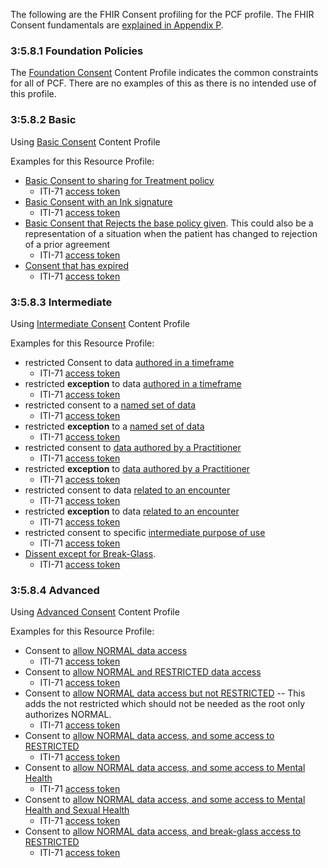 The following are the FHIR Consent profiling for the PCF profile. The FHIR Consent fundamentals are [explained in Appendix P](ch-P.html#FHIR-Explainer).

### 3:5.8.1 Foundation Policies

The [Foundation Consent](StructureDefinition-IHE.PCF.consentBasic.html) Content Profile indicates the common constraints for all of PCF. There are no examples of this as there is no intended use of this profile.

<a name="basic"> </a>

### 3:5.8.2 Basic

Using [Basic Consent](StructureDefinition-IHE.PCF.consentBasic.html) Content Profile

Examples for this Resource Profile:

- [Basic Consent to sharing for Treatment policy](Consent-ex-consent-basic-treat.html)
  - ITI-71 [access token](Consent-ex-consent-basic-treat.html#notes)
- [Basic Consent with an Ink signature](Consent-ex-consent-basic-ink.html)
  - ITI-71 [access token](Consent-ex-consent-basic-ink.html#notes)
- [Basic Consent that Rejects the base policy given](Consent-ex-consent-basic-reject.html). This could also be a representation of a situation when the patient has changed to rejection of a prior agreement
  - ITI-71 [access token](Consent-ex-consent-basic-reject.html#notes)
- [Consent that has expired](Consent-ex-consent-expired-treat.html)
  - ITI-71 [access token](Consent-ex-consent-expired-treat.html#notes)


<a name="intermediate"> </a>

### 3:5.8.3 Intermediate

Using [Intermediate Consent](StructureDefinition-IHE.PCF.consentIntermediate.html) Content Profile

Examples for this Resource Profile:

- restricted Consent to data [authored in a timeframe](Consent-ex-consent-intermediate-timeframe.html)
  - ITI-71 [access token](Consent-ex-consent-intermediate-timeframe.html#notes)
- restricted **exception** to data [authored in a timeframe](Consent-ex-consent-intermediate-not-timeframe.html)
  - ITI-71 [access token](Consent-ex-consent-intermediate-not-timeframe.html#notes)
- restricted consent to a [named set of data](Consent-ex-consent-intermediate-data.html)
  - ITI-71 [access token](Consent-ex-consent-intermediate-data.html#notes)
- restricted **exception** to a [named set of data](Consent-ex-consent-intermediate-not-data.html)
  - ITI-71 [access token](Consent-ex-consent-intermediate-not-data.html#notes)
- restricted consent to [data authored by a Practitioner](Consent-ex-consent-intermediate-authoredby.html)
  - ITI-71 [access token](Consent-ex-consent-intermediate-authoredby.html#notes)
- restricted **exception** to [data authored by a Practitioner](Consent-ex-consent-intermediate-not-authoredby.html)
  - ITI-71 [access token](Consent-ex-consent-intermediate-not-authoredby.html#notes)
- restricted consent to data [related to an encounter](Consent-ex-consent-intermediate-encounter.html)
  - ITI-71 [access token](Consent-ex-consent-intermediate-encounter.html#notes)
- restricted **exception** to data [related to an encounter](Consent-ex-consent-intermediate-not-encounter.html)
  - ITI-71 [access token](Consent-ex-consent-intermediate-not-encounter.html#notes)
- restricted consent to specific [intermediate purpose of use](Consent-ex-consent-intermediate-purpose.html)
  - ITI-71 [access token](Consent-ex-consent-intermediate-purpose.html#notes)
- [Dissent except for Break-Glass](Consent-ex-dissent-intermediate-break-glass.html).
  - ITI-71 [access token](Consent-ex-dissent-intermediate-break-glass.html#notes)

<a name="advanced"> </a>

### 3:5.8.4 Advanced

Using [Advanced Consent](StructureDefinition-IHE.PCF.consentAdvanced.html) Content Profile

Examples for this Resource Profile:

- Consent to [allow NORMAL data access](Consent-ex-consent-advanced-normal.html)
  - ITI-71 [access token](Consent-ex-consent-advanced-normal.html#notes)
- Consent to [allow NORMAL and RESTRICTED data access](Consent-ex-consent-advanced-normal-restricted.html)
  - ITI-71 [access token](Consent-ex-consent-advanced-normal-restricted.html#notes)
- Consent to [allow NORMAL data access but not RESTRICTED](Consent-ex-consent-advanced-normal-not-restricted.html) -- This adds the not restricted which should not be needed as the root only authorizes NORMAL.
  - ITI-71 [access token](Consent-ex-consent-advanced-normal-not-restricted.html#notes)
- Consent to [allow NORMAL data access, and some access to RESTRICTED](Consent-ex-consent-advanced-normal-focused-restricted.html)
  - ITI-71 [access token](Consent-ex-consent-advanced-normal-focused-restricted.html#notes)
- Consent to [allow NORMAL data access, and some access to Mental Health](Consent-ex-consent-advanced-normal-focused-psy.html)
  - ITI-71 [access token](Consent-ex-consent-advanced-normal-focused-psy.html#notes)
- Consent to [allow NORMAL data access, and some access to Mental Health and Sexual Health](Consent-ex-consent-advanced-normal-focused-psy-or-sex.html)
  - ITI-71 [access token](Consent-ex-consent-advanced-normal-focused-psy-or-sex.html#notes)
- Consent to [allow NORMAL data access, and break-glass access to RESTRICTED](Consent-ex-consent-advanced-normal-break-glass-restricted.html)
  - ITI-71 [access token](Consent-ex-consent-advanced-normal-break-glass-restricted.html#notes)
